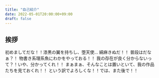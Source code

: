 ```yaml
---
title: "自己紹介"
date: 2022-05-01T20:00:00+09:00
draft: false
---
```

## 挨拶
初めましてだな！！漆黒の翼を持ちし、堕天使... 綿麻きぬだ！！
普段はだなぁ？！ 物書き系理系魚にわかをやっておる！！
我の存在が良く分からないって？！いや、分かってくれ！！
まぁまぁ、そんなことは置いといて、我の作品たちを見ておくれ！！
という訳でよろしくな！！では、また後で！！